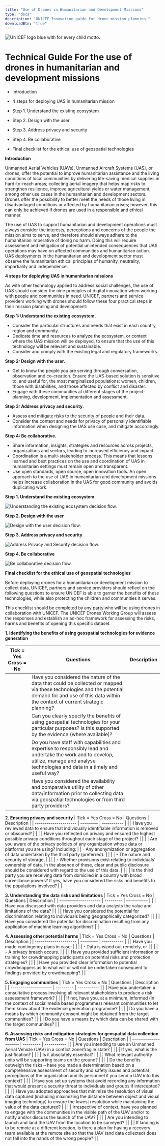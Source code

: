 ```yaml
---
title: "Use of Drones in Humanitarian and Development Missions"
type: "docs"
description: "UNICEF Innovation guide for drone mission planning."
downloadBtn: "true"
---
```


![UNICEF logo blue with for every child motto.](/drone-4sdgtoolkit/images/unicefinnovlogo.png)

# Technical Guide For the use of drones in humanitarian and development missions

- Introduction

- 4 steps for deploying UAS in humanitarian mission

- Step 1. Understand the existing ecosystem

- Step 2. Design with the user

- Step 3. Address privacy and security

- Step 4. Be collaborative

- Final checklist for the ethical use of geospatial technologies

**Introduction**

Unmanned Aerial Vehicles (UAVs), Unmanned Aircraft Systems (UAS), or drones, offer the potential to improve humanitarian assistance and the living conditions of local communities by delivering life-saving medical supplies in hard-to-reach areas; collecting aerial imagery that helps map risks to strengthen resilience, improve agricultural yields or water management, among other use cases in the humanitarian and development sectors. Drones offer the possibility to better meet the needs of those living in disadvantaged conditions or affected by humanitarian crises; however, this can only be achieved if drones are used in a responsible and ethical manner.

The use of UAS to support humanitarian and development operations must always consider the interests, perceptions and concerns of the people the mission aims to serve; and therefore should always adhere to the humanitarian imperative of doing no harm. Doing this will require assessment and mitigation of potential unintended consequences that UAS operations may have on affected communities and humanitarian action. UAS deployments in the humanitarian and development sector must observe the humanitarian ethical principles of humanity, neutrality, impartiality and independence.

**4 steps for deploying UAS in humanitarian missions**

As with other technology applied to address social challenges, the use of UAS should consider the nine principles of digital innovation when working with people and communities in need. UNICEF, partners and service providers working with drones should follow these four practical steps in their mission planning and development:
 
**Step 1: Understand the existing ecosystem.** 
- Consider the particular structures and needs that exist in each country, region and community.
- Dedicate time and resources to analyze the ecosystem, or context where the UAS mission will be deployed, to ensure that the use of this technology will be relevant and sustainable.
- Consider and comply with the existing legal and regulatory frameworks.

**Step 2: Design with the user.** 
- Get to know the people you are serving through conversation, observation and co-creation. Ensure the UAS-based solution is sensitive to, and useful for, the most marginalized populations: women, children, those with disabilities, and those affected by conflict and disaster. 
- Engage with these communities at different stages of the project: planning, development, implementation and assessment.

**Step 3: Address privacy and security.**
- Assess and mitigate risks to the security of people and their data. 
- Consider the context and needs for privacy of personally identifiable information when designing the UAS use case, and mitigate accordingly.

**Step 4: Be collaborative.**
- Share information, insights, strategies and resources across projects, organizations and sectors, leading to increased efficiency and impact. 
- Coordination is a multi-stakeholder process. This means that lessons learned and best practices on the use and coordination of UAS in humanitarian settings must remain open and transparent.
- Use open standards, open source, open innovation tools. An open approach to the use of UAS in humanitarian and development missions helps increase collaboration in the UAS for good community and avoids duplicating work.

**Step 1. Understand the existing ecosystem**

![Understanding the existing ecosystem decision flow.](/drone-4sdgtoolkit/guides/humanitarianguidestep001.jpg)

**Step 2. Design with the user**

![Design with the user decision flow.](/drone-4sdgtoolkit/guides/humanitarianguidestep002.jpg)

**Step 3. Address privacy and security**

![Address Privacy and Security decision flow.](/drone-4sdgtoolkit/guides/humanitarianguidestep003.jpg)

**Step 4. Be collaborative**

![Be collaborative decision flow.](/drone-4sdgtoolkit/guides/humanitarianguidestep004.jpg)

**Final checklist for the ethical use of geospatial technologies**

Before deploying drones for a humanitarian or development mission to collect data, UNICEF, partners and service providers should reflect on the following questions to ensure UNICEF is able to garner the benefits of these technologies, while also protecting the children and communities it serves.

This checklist should be completed by any party who will be using drones in collaboration with UNICEF. The UNICEF Drones Working Group will assess the responses and establish an ad-hoc framework for assessing the risks, harms and benefits of opening this specific dataset.

**1. Identifying the benefits of using geospatial technologies for evidence generation**

| Tick = Yes Cross = No | Questions | Description |
| --------------------- | --------- | ----------- |
|  | Have you considered the nature of the data that could be collected or mapped via these technologies and the potential demand for and use of this data within the context of current strategic planning? |  |
|  | Can you clearly specify the benefits of using geospatial technologies for your particular purposes? Is this supported by the evidence (where available)? |  |
|  | Do you have staff with capabilities and expertise to responsibly lead and undertake the work and to develop, utilize, manage and analyse technologies and data in a timely and useful way? |  |
|  | Have you considered the availability and comparative utility of other data/information prior to collecting data via geospatial technologies or from third party providers? |  |

**2. Ensuring privacy and security**
| Tick = Yes Cross = No | Questions | Description |
| --------------------- | --------- | ----------- |
|  | Have you reviewed data to ensure that individually identifiable information is removed or obscured? |  |
|  | Have you reflected on privacy and ensured the highest possible privacy conditions throughout each stage of the project? |  |
|  | Are you aware of the privacy policies of any organization whose data or platforms you are using? Including:
|  | - Any anonymization or aggregation of data undertaken by the third party (preferred). | |
|  | - The nature and security of storage. | |
|  | - Whether provisions exist relating to individuals’ ownership of data. In the absence of these, clear and public disclosure should be considered with regard to the use of this data. |  |
|  | Is the third party you are receiving data from domiciled in a country with broad surveillance powers? If yes, have you considered the risks and benefits to the populations involved? |  |

**3. Understanding the data risks and limitations**
| Tick = Yes Cross = No | Questions | Description |
| --------------------- | --------- | ----------- |
|  | Have you discussed with data providers and data analysts the value and limitations of the data?	 |  |
|  | Have you considered the potential for discrimination relating to individuals being geographically categorized? |  |
|  | Have you considered the potential for discrimination resulting from any application of machine learning algorithms? | |

**4. Assessing other potential harms** 
| Tick = Yes Cross = No | Questions | Description |
| --------------------- | --------- | ----------- |
|  | Have you made contingency plans in case:	 |  |
|  | - Data is wiped out remotely, or	 |  |
|  | - A privacy breach occurs.	 |  |
|  | Have you provided sufficient information or training for crowdmapping participants on potential risks and protection strategies? |  |
|  | Have you provided clear information to potential crowdmappers as to what will or will not be undertaken consequent to findings provided by crowdmapping? |  |

**5. Engaging communities** 
| Tick = Yes Cross = No | Questions | Description |
| --------------------- | --------- | ----------- |
|  | Have you undertaken a consultative process involving all relevant stakeholders to produce a risk assessment framework? |  |
|  | If not, have you, at a minimum, informed (in the context of social media based programmes) relevant communities to let them know about the evidence generation programme?	 |  |
|  | Do you have a means by which community consent might be obtained from the target communities? |  |
|  | Do you have a means by which data can be shared with the target communities? |  |

**6. Assessing risks and mitigation strategies for geospatial data collection from UAS**
| Tick = Yes Cross = No | Questions | Description |
| --------------------- | --------- | ----------- |
|  | Are you intending to use an Unmanned Aerial Vehicle (UAV) in a conflict zone/fragile state? |  |
|  | If yes, what is the justification?	 |  |
|  | Is it absolutely essential?	 |  |
|  | What relevant authority units will be supporting teams on the ground?	 |  |
|  | Do the benefits outweigh the risks – have you made a determination based on a comprehensive assessment of security and safety issues and potential perceptions of the organization and its personnel if you send a UAV into this context?	 |  |
|  | Have you set up systems that avoid recording any information that would present a security threat to individuals and groups if intercepted? |  |
|  | Have you adopted approaches that minimize the resolution of visual data captured (including maximizing the distance between object and visual imaging technology) to ensure the lowest resolution while maintaining the value of the data captured? |  |
|  | Irrespective of context, have you planned to engage with the communities in the visible path of the UAV and/or to notify and/or discuss the launch of the UAV? |  |
|  | Are you intending to launch and land the UAV from the location to be surveyed? |  |
|  | If landing is to be remote at a different location, is there a plan for having a recovery team available at the remote site so that the UAV (and data collected) does not fall into the hands of the wrong people? |  |	 	
	 	
